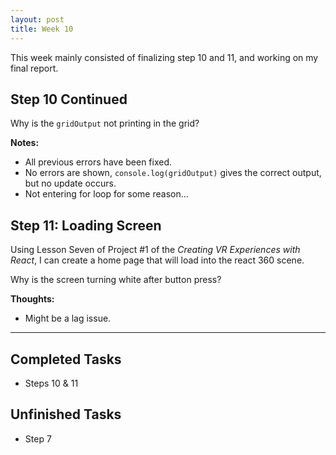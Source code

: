 ```yaml
---
layout: post
title: Week 10
---
```

This week mainly consisted of finalizing step 10 and 11, and working on my final report. 

## Step 10 Continued ##
Why is the `gridOutput` not printing in the grid?

**Notes:**
- All previous errors have been fixed.
- No errors are shown, `console.log(gridOutput)` gives the correct output, but no update occurs. 
- Not entering for loop for some reason...


## Step 11: Loading Screen ##
Using Lesson Seven of Project #1 of the *Creating VR Experiences with React*, I can create a home page that will load into the react 360 scene. 

Why is the screen turning white after button press?

**Thoughts:**
- Might be a lag issue. 

****

## Completed Tasks ##
- Steps 10 & 11

## Unfinished Tasks ##
- Step 7
